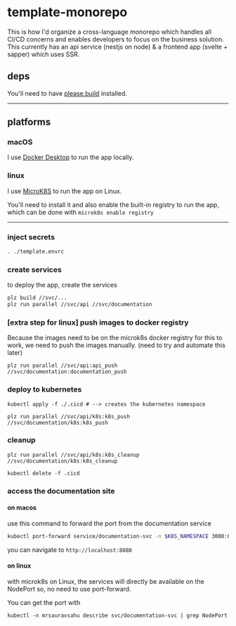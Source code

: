 # template-monorepo

This is how I'd organize a cross-language monorepo which handles all CI/CD concerns and enables developers to focus on the business solution. This currently has an api service (nestjs on node) & a frontend app (svelte + sapper) which uses SSR.

## deps

You'll need to have [please.build](https://please.build/) installed.

---

## platforms

### macOS
I use [Docker Desktop](https://docs.docker.com/desktop/mac/install/) to run the app locally.

### linux

I use [MicroK8S](https://microk8s.io/) to run the app on Linux.

You'll need to install it and also enable the built-in registry to run the app, which can be done with `microk8s enable registry`

---

### inject secrets
```bash
. ./template.envrc
```

### create services
to deploy the app, create the services

```bash
plz build //svc/...
plz run parallel //svc/api //svc/documentation
```

### [extra step for linux] push images to docker registry
Because the images need to be on the microk8s docker registry for this to work, we need to push the images manually. (need to try and automate this later)
```
plz run parallel //svc/api:api_push //svc/documentation:documentation_push
```

### deploy to kubernetes
```
kubectl apply -f ./.cicd # --> creates the kubernetes namespace

plz run parallel //svc/api/k8s:k8s_push //svc/documentation/k8s:k8s_push
```

### cleanup
```
plz run parallel //svc/api/k8s:k8s_cleanup //svc/documentation/k8s:k8s_cleanup

kubectl delete -f .cicd
```

### access the documentation site

#### on macos

use this command to forward the port from the documentation service
```bash
kubectl port-forward service/documentation-svc -n $K8S_NAMESPACE 3000:80
```
you can navigate to `http://localhost:8080`

#### on linux
with microk8s on Linux, the services will directly be available on the NodePort so, no need to use port-forward.

You can get the port with 
```
kubectl -n mrsauravsahu describe svc/documentation-svc | grep NodePort
```
